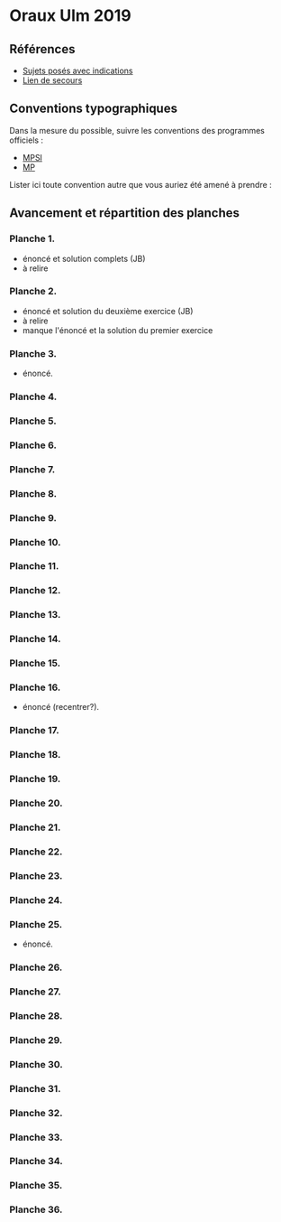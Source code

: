 # Oraux Ulm 2019

## Références

- [Sujets posés avec indications](https://www.ens.fr/sites/default/files/2019_mathsulm_sujets-1.pdf)
- [Lien de secours](http://www.normalesup.org/~bureaux/ulm2019/2019_mathsulm_sujets-1.pdf)

## Conventions typographiques

Dans la mesure du possible, suivre les conventions des programmes officiels :
- [MPSI](https://prepas.org/index.php?document=8)
- [MP](https://prepas.org/index.php?document=32)

Lister ici toute convention autre que vous auriez été amené à prendre :

## Avancement et répartition des planches

### Planche 1.

- énoncé et solution complets (JB)
- à relire

### Planche 2.

- énoncé et solution du deuxième exercice (JB)
- à relire
- manque l'énoncé et la solution du premier exercice

### Planche 3.

- énoncé.

### Planche 4.


### Planche 5.


### Planche 6.


### Planche 7.


### Planche 8.


### Planche 9.


### Planche 10.


### Planche 11.


### Planche 12.


### Planche 13.


### Planche 14.


### Planche 15.


### Planche 16.
- énoncé (recentrer?).

### Planche 17.


### Planche 18.


### Planche 19.


### Planche 20.


### Planche 21.


### Planche 22.


### Planche 23.


### Planche 24.


### Planche 25.
- énoncé.

### Planche 26.


### Planche 27.


### Planche 28.


### Planche 29.


### Planche 30.


### Planche 31.


### Planche 32.


### Planche 33.


### Planche 34.


### Planche 35.


### Planche 36.
